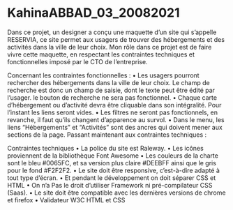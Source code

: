 # KahinaABBAD_03_20082021

Dans ce projet, un designer a conçu une maquette d’un site qui s’appelle RESERVIA, ce site permet aux usagers de trouver des hébergements et des activités 
dans la ville de leur choix.
Mon rôle dans ce projet est de faire vivre cette maquette, en respectant les contraintes techniques et fonctionnelles  imposé par le CTO de l’entreprise. 

Concernant  les contraintes fonctionnelles :
•	Les usagers pourront rechercher des hébergements dans la ville de leur choix. Le champ de recherche est donc un champ de saisie, dont le texte peut être édité par l’usager. le bouton de recherche ne sera pas fonctionnel.
•	Chaque carte d’hébergement ou d’activité devra être cliquable dans son intégralité. Pour l’instant les liens seront vides.
•	Les filtres ne seront pas fonctionnels, en revanche, il faut qu’ils changent d’apparence au survol. 
•	Dans le menu, les liens “Hébergements” et “Activités” sont des ancres qui doivent mener aux sections de la page.
Passant maintenant aux contraintes techniques : 

 Contraintes techniques
•	La police du site est Raleway.
•	Les icônes proviennent de la bibliothèque Font Awesome
•	Les couleurs de la charte sont le bleu #0065FC, et sa version plus claire #DEEBFF ainsi que le gris pour le fond #F2F2F2. 
•	Le site doit être responsive, c’est-à-dire adapté à tout type d’écran.
•	Et pendant le développement on doit séparer CSS et HTML
•	On n’a Pas le droit d’utiliser Framework  ni pré-compilateur CSS (Saas).
•	Le site doit être compatible avec les dernières versions de chrome et firefox
•	Validateur W3C HTML et CSS
